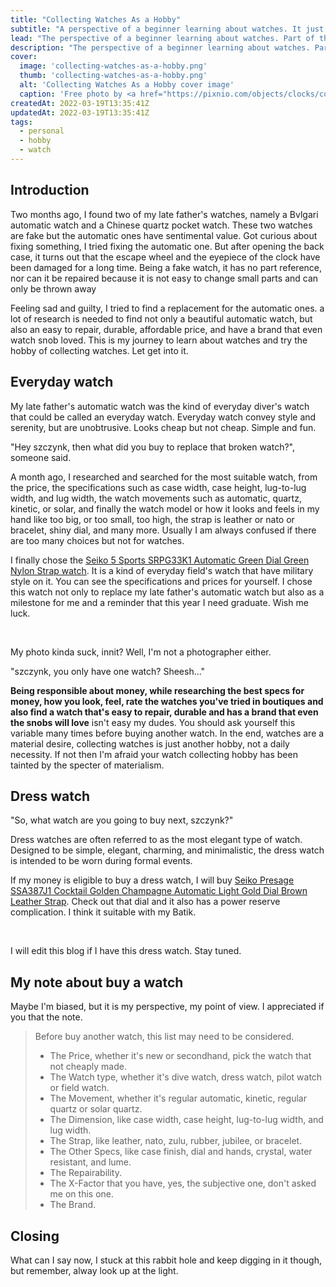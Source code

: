 ```yaml
---
title: "Collecting Watches As a Hobby"
subtitle: "A perspective of a beginner learning about watches. It just gorgeous having an accessory that you know all about."
lead: "The perspective of a beginner learning about watches. Part of the reason was wanting to be able to repair my father's watch myself and the other reasons was it just gorgeous having an accessory that you know all about."
description: "The perspective of a beginner learning about watches. Part of the reason was wanting to be able to repair my father's watch myself and the other reasons was it just gorgeous having an accessory that you know all about."
cover:
  image: 'collecting-watches-as-a-hobby.png'
  thumb: 'collecting-watches-as-a-hobby.png'
  alt: 'Collecting Watches As a Hobby cover image'
  caption: 'Free photo by <a href="https://pixnio.com/objects/clocks/collection-fashion-hand-luxury-man-watches#">pixnio</a>'
createdAt: 2022-03-19T13:35:41Z
updatedAt: 2022-03-19T13:35:41Z
tags:
  - personal
  - hobby
  - watch
---
```


## Introduction

Two months ago, I found two of my late father's watches, namely a Bvlgari automatic watch and a Chinese quartz pocket watch. These two watches are fake but the automatic ones have sentimental value. Got curious about fixing something, I tried fixing the automatic one. But after opening the back case, it turns out that the escape wheel and the eyepiece of the clock have been damaged for a long time. Being a fake watch, it has no part reference, nor can it be repaired because it is not easy to change small parts and can only be thrown away

Feeling sad and guilty, I tried to find a replacement for the automatic ones. a lot of research is needed to find not only a beautiful automatic watch, but also an easy to repair, durable, affordable price, and have a brand that even watch snob loved. This is my journey to learn about watches and try the hobby of collecting watches. Let get into it.

## Everyday watch

My late father's automatic watch was the kind of everyday diver's watch that could be called an everyday watch. Everyday watch convey style and serenity, but are unobtrusive. Looks cheap but not cheap. Simple and fun.

"Hey szczynk, then what did you buy to replace that broken watch?", someone said.

A month ago, I researched and searched for the most suitable watch, from the price, the specifications such as case width, case height, lug-to-lug width, and lug width, the watch movements such as automatic, quartz, kinetic, or solar, and finally the watch model or how it looks and feels in my hand like too big, or too small, too high, the strap is leather or nato or bracelet, shiny dial, and many more. Usually I am always confused if there are too many choices but not for watches.

I finally chose the [Seiko 5 Sports SRPG33K1 Automatic Green Dial Green Nylon Strap watch](https://www.seikowatches.com/global-en/products/5sports/srpg33k1). It is a kind of everyday field's watch that have military style on it. You can see the specifications and prices for yourself. I chose this watch not only to replace my late father's automatic watch but also as a milestone for me and a reminder that this year I need graduate. Wish me luck.

&#x200B;<DynamicImg filename="IMG20220319190646.jpg" class="block" />

My photo kinda suck, innit? Well, I'm not a photographer either.

"szczynk, you only have one watch? Sheesh..."

**Being responsible about money, while researching the best specs for money, how you look, feel, rate the watches you've tried in boutiques and also find a watch that's easy to repair, durable and has a brand that even the snobs will love** isn't easy my dudes. You should ask yourself this variable many times before buying another watch. In the end, watches are a material desire, collecting watches is just another hobby, not a daily necessity. If not then I'm afraid your watch collecting hobby has been tainted by the specter of materialism.

## Dress watch

"So, what watch are you going to buy next, szczynk?"

Dress watches are often referred to as the most elegant type of watch. Designed to be simple, elegant, charming, and minimalistic, the dress watch is intended to be worn during formal events.

If my money is eligible to buy a dress watch, I will buy [Seiko Presage SSA387J1 Cocktail Golden Champagne Automatic Light Gold Dial Brown Leather Strap](https://www.seikowatches.com/global-en/products/presage/ssa387j1). Check out that dial and it also has a power reserve complication. I think it suitable with my Batik.

&#x200B;<DynamicImg filename="SSA387J1.png" class="block" />

I will edit this blog if I have this dress watch. Stay tuned.

## My note about buy a watch

Maybe I'm biased, but it is my perspective, my point of view. I appreciated if you that the note.

><NoteBlockquote></NoteBlockquote>
>Before buy another watch, this list may need to be considered.
>
> - The Price, whether it's new or secondhand, pick the watch that not cheaply made.
> - The Watch type, whether it's dive watch, dress watch, pilot watch or field watch.
> - The Movement, whether it's regular automatic, kinetic, regular quartz or solar quartz.
> - The Dimension, like case width, case height, lug-to-lug width, and lug width.
> - The Strap, like leather, nato, zulu, rubber, jubilee, or bracelet.
> - The Other Specs, like case finish, dial and hands, crystal, water resistant, and lume.
> - The Repairability.
> - The X-Factor that you have, yes, the subjective one, don't asked me on this one.
> - The Brand.

## Closing

What can I say now, I stuck at this rabbit hole and keep digging in it though, but remember, alway look up at the light.
